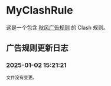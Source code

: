 # MyClashRule
这是一个包含 [秋风广告规则](https://awavenue.top/) 的 Clash 规则。
## 广告规则更新日志

### 2025-01-02 15:21:21

```diff
文件没有变更。
```
